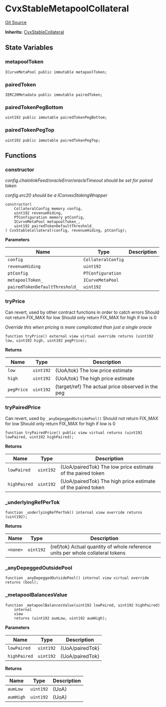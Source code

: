 # CvxStableMetapoolCollateral
[Git Source](https://github.com/larrythecucumber321/protocol/blob/77d337b8595ba96d069ded321419b36a61984170/contracts/plugins/assets/convex/CvxStableMetapoolCollateral.sol)

**Inherits:**
[CvxStableCollateral](/contracts/plugins/assets/convex/CvxStableCollateral.sol/contract.CvxStableCollateral.md)


## State Variables
### metapoolToken

```solidity
ICurveMetaPool public immutable metapoolToken;
```


### pairedToken

```solidity
IERC20Metadata public immutable pairedToken;
```


### pairedTokenPegBottom

```solidity
uint192 public immutable pairedTokenPegBottom;
```


### pairedTokenPegTop

```solidity
uint192 public immutable pairedTokenPegTop;
```


## Functions
### constructor

*config.chainlinkFeed/oracleError/oracleTimeout should be set for paired token*

*config.erc20 should be a IConvexStakingWrapper*


```solidity
constructor(
    CollateralConfig memory config,
    uint192 revenueHiding,
    PTConfiguration memory ptConfig,
    ICurveMetaPool metapoolToken_,
    uint192 pairedTokenDefaultThreshold_
) CvxStableCollateral(config, revenueHiding, ptConfig);
```
**Parameters**

|Name|Type|Description|
|----|----|-----------|
|`config`|`CollateralConfig`||
|`revenueHiding`|`uint192`||
|`ptConfig`|`PTConfiguration`||
|`metapoolToken_`|`ICurveMetaPool`||
|`pairedTokenDefaultThreshold_`|`uint192`||


### tryPrice

Can revert, used by other contract functions in order to catch errors
Should not return FIX_MAX for low
Should only return FIX_MAX for high if low is 0

*Override this when pricing is more complicated than just a single oracle*


```solidity
function tryPrice() external view virtual override returns (uint192 low, uint192 high, uint192 pegPrice);
```
**Returns**

|Name|Type|Description|
|----|----|-----------|
|`low`|`uint192`|{UoA/tok} The low price estimate|
|`high`|`uint192`|{UoA/tok} The high price estimate|
|`pegPrice`|`uint192`|{target/ref} The actual price observed in the peg|


### tryPairedPrice

Can revert, used by `_anyDepeggedOutsidePool()`
Should not return FIX_MAX for low
Should only return FIX_MAX for high if low is 0


```solidity
function tryPairedPrice() public view virtual returns (uint192 lowPaired, uint192 highPaired);
```
**Returns**

|Name|Type|Description|
|----|----|-----------|
|`lowPaired`|`uint192`|{UoA/pairedTok} The low price estimate of the paired token|
|`highPaired`|`uint192`|{UoA/pairedTok} The high price estimate of the paired token|


### _underlyingRefPerTok


```solidity
function _underlyingRefPerTok() internal view override returns (uint192);
```
**Returns**

|Name|Type|Description|
|----|----|-----------|
|`<none>`|`uint192`|{ref/tok} Actual quantity of whole reference units per whole collateral tokens|


### _anyDepeggedOutsidePool


```solidity
function _anyDepeggedOutsidePool() internal view virtual override returns (bool);
```

### _metapoolBalancesValue


```solidity
function _metapoolBalancesValue(uint192 lowPaired, uint192 highPaired)
    internal
    view
    returns (uint192 aumLow, uint192 aumHigh);
```
**Parameters**

|Name|Type|Description|
|----|----|-----------|
|`lowPaired`|`uint192`|{UoA/pairedTok}|
|`highPaired`|`uint192`|{UoA/pairedTok}|

**Returns**

|Name|Type|Description|
|----|----|-----------|
|`aumLow`|`uint192`|{UoA}|
|`aumHigh`|`uint192`|{UoA}|


